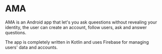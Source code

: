 # AMA
AMA is an Android app that let's you ask queestions without revealing your identity, 
the user can create an account, follow users, ask and answer questions.

The app is completely written in Kotlin and uses Firebase for managing users' data and accounts.

